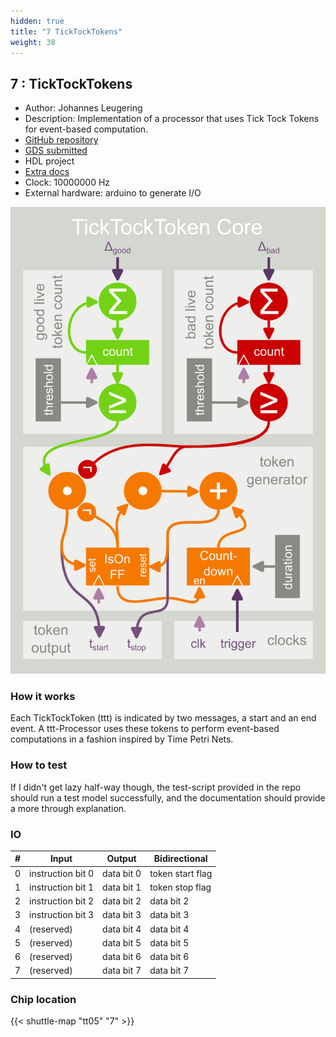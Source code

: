 ```yaml
---
hidden: true
title: "7 TickTockTokens"
weight: 38
---
```


## 7 : TickTockTokens

* Author: Johannes Leugering
* Description: Implementation of a processor that uses Tick Tock Tokens for event-based computation.
* [GitHub repository](https://github.com/jleugeri/tnt-ticktocktokens)
* [GDS submitted](https://github.com/jleugeri/tnt-ticktocktokens/actions/runs/6741682814)
* HDL project
* [Extra docs](README.md)
* Clock: 10000000 Hz
* External hardware: arduino to generate I/O

![picture](images/picture.png)

### How it works

Each TickTockToken (ttt) is indicated by two messages, a start and an end event. A ttt-Processor uses these tokens to perform event-based computations in a fashion inspired by Time Petri Nets.


### How to test

If I didn't get lazy half-way though, the test-script provided in the repo should run a test model successfully, and the documentation should provide a more through explanation.


### IO

| # | Input        | Output       | Bidirectional      |
|---|--------------|--------------| -------------------|
| 0 | instruction bit 0  | data bit 0 | token start flag | data bit 0 |
| 1 | instruction bit 1  | data bit 1 | token stop flag | data bit 1 |
| 2 | instruction bit 2  | data bit 2 | data bit 2 |
| 3 | instruction bit 3  | data bit 3 | data bit 3 |
| 4 | (reserved)  | data bit 4 | data bit 4 |
| 5 | (reserved)  | data bit 5 | data bit 5 |
| 6 | (reserved)  | data bit 6 | data bit 6 |
| 7 | (reserved)  | data bit 7 | data bit 7 | good/bad token flag (0 = good, 1 = bad) |

### Chip location

{{< shuttle-map "tt05" "7" >}}
